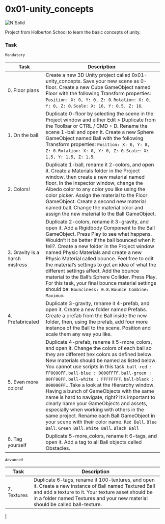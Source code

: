 # 0x01-unity_concepts

![N|Solid](https://upload.wikimedia.org/wikipedia/commons/thumb/1/19/Unity_Technologies_logo.svg/413px-Unity_Technologies_logo.svg.png)

Project from Holberton School to learn the basic concepts of unity.

### Task

`Mandatory`

| Task | Description |
| ---- | ----------- |
| 0. Floor plans | Create a new 3D Unity project called 0x01-unity_concepts. Save your new scene as 0-floor. Create a new Cube GameObject named Floor with the following Transform properties: `Position: X: 0, Y: 0, Z: 0`. `Rotation: X: 0, Y: 0, Z: 0`. `Scale: X: 16, Y: 0.5, Z: 16`. |
| 1. On the ball | Duplicate 0-floor by selecting the scene in the Project window and either Edit > Duplicate from the Toolbar or CTRL / CMD + D. Rename the scene 1-ball and open it. Create a new Sphere GameObject named Ball with the following Transform properties: `Position: X: 0, Y: 8, Z: 0`. `Rotation: X: 0, Y: 0, Z: 0`. `Scale: X: 1.5, Y: 1.5, Z: 1.5`. |
| 2. Colors! | Duplicate 1-ball, rename it 2-colors, and open it. Create a Materials folder in the Project window, then create a new material named floor. In the Inspector window, change the Albedo color to any color you like using the color picker. Assign the material to the Floor GameObject. Create a second new material named ball. Change the material color and assign the new material to the Ball GameObject. |
| 3. Gravity is a harsh mistress | Duplicate 2-colors, rename it 3-gravity, and open it. Add a Rigidbody Component to the Ball GameObject. Press Play to see what happens. Wouldn’t it be better if the ball bounced when it fell?. Create a new folder in the Project window named Physic Materials and create a new Physic Material called bounce. Feel free to edit the material’s settings to get an idea of what the different settings affect. Add the bounce material to the Ball’s Sphere Collider. Press Play. For this task, your final bounce material settings should be: `Bounciness: 0.8`. `Bounce Combine: Maximum`. |
| 4. Prefabricated | Duplicate 3-gravity, rename it 4-prefab, and open it. Create a new folder named Prefabs. Create a prefab from the Ball inside the new folder, then, using the prefab, add four more instance of the Ball to the scene. Position and scale them any way you like. |
| 5. Even more colors! | Duplicate 4-prefab, rename it 5-more_colors, and open it. Change the colors of each ball so they are different hex colors as defined below. New materials should be named as listed below. You cannot use scripts in this task. `ball-red : FF0000FF`. `ball-blue : 0000FFFF`. `ball-green : 00FF00FF`. `ball-white : FFFFFFFF`. `ball-black : 000000FF`...Take a look at the Hierarchy window. Having a bunch of GameObjects with the same name is hard to navigate, right? It’s important to clearly name your GameObjects and assets, especially when working with others in the same project. Rename each Ball GameObject in your scene with their color name. `Red Ball`. `Blue Ball`. `Green Ball`. `White Ball`. `Black Ball` |
| 6. Tag yourself | Duplicate 5-more_colors, rename it 6-tags, and open it. Add a tag to all Ball objects called Obstacles. |

`Advanced`

| Task | Description |
| ---- | ----------- |
| 7. Textures | Duplicate 6-tags, rename it 100-textures, and open it. Create a new instance of Ball named Textured Ball and add a texture to it. Your texture asset should be in a folder named Textures and your new material should be called ball-texture.

 |
